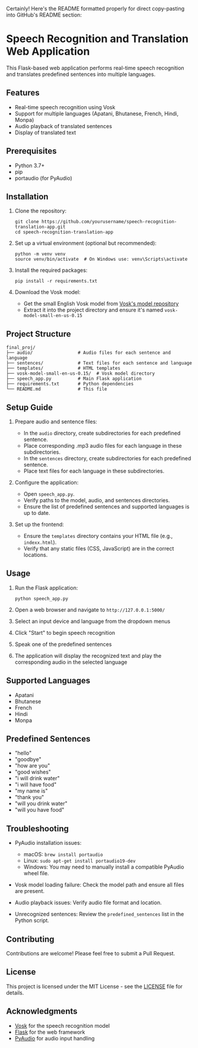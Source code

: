 Certainly! Here's the README formatted properly for direct copy-pasting into GitHub's README section:

# Speech Recognition and Translation Web Application

This Flask-based web application performs real-time speech recognition and translates predefined sentences into multiple languages.

## Features

- Real-time speech recognition using Vosk
- Support for multiple languages (Apatani, Bhutanese, French, Hindi, Monpa)
- Audio playback of translated sentences
- Display of translated text

## Prerequisites

- Python 3.7+
- pip
- portaudio (for PyAudio)

## Installation

1. Clone the repository:
   ```
   git clone https://github.com/yourusername/speech-recognition-translation-app.git
   cd speech-recognition-translation-app
   ```

2. Set up a virtual environment (optional but recommended):
   ```
   python -m venv venv
   source venv/bin/activate  # On Windows use: venv\Scripts\activate
   ```

3. Install the required packages:
   ```
   pip install -r requirements.txt
   ```

4. Download the Vosk model:
   - Get the small English Vosk model from [Vosk's model repository](https://alphacephei.com/vosk/models)
   - Extract it into the project directory and ensure it's named `vosk-model-small-en-us-0.15`

## Project Structure

```
final_proj/
├── audio/                 # Audio files for each sentence and language
├── sentences/             # Text files for each sentence and language
├── templates/             # HTML templates
├── vosk-model-small-en-us-0.15/  # Vosk model directory
├── speech_app.py          # Main Flask application
├── requirements.txt       # Python dependencies
└── README.md              # This file
```

## Setup Guide

1. Prepare audio and sentence files:
   - In the `audio` directory, create subdirectories for each predefined sentence.
   - Place corresponding .mp3 audio files for each language in these subdirectories.
   - In the `sentences` directory, create subdirectories for each predefined sentence.
   - Place text files for each language in these subdirectories.

2. Configure the application:
   - Open `speech_app.py`.
   - Verify paths to the model, audio, and sentences directories.
   - Ensure the list of predefined sentences and supported languages is up to date.

3. Set up the frontend:
   - Ensure the `templates` directory contains your HTML file (e.g., `indexx.html`).
   - Verify that any static files (CSS, JavaScript) are in the correct locations.

## Usage

1. Run the Flask application:
   ```
   python speech_app.py
   ```

2. Open a web browser and navigate to `http://127.0.0.1:5000/`

3. Select an input device and language from the dropdown menus

4. Click "Start" to begin speech recognition

5. Speak one of the predefined sentences

6. The application will display the recognized text and play the corresponding audio in the selected language

## Supported Languages

- Apatani
- Bhutanese
- French
- Hindi
- Monpa

## Predefined Sentences

- "hello"
- "goodbye"
- "how are you"
- "good wishes"
- "i will drink water"
- "i will have food"
- "my name is"
- "thank you"
- "will you drink water"
- "will you have food"

## Troubleshooting

- PyAudio installation issues:
  - macOS: `brew install portaudio`
  - Linux: `sudo apt-get install portaudio19-dev`
  - Windows: You may need to manually install a compatible PyAudio wheel file.

- Vosk model loading failure: Check the model path and ensure all files are present.

- Audio playback issues: Verify audio file format and location.

- Unrecognized sentences: Review the `predefined_sentences` list in the Python script.

## Contributing

Contributions are welcome! Please feel free to submit a Pull Request.

## License

This project is licensed under the MIT License - see the [LICENSE](LICENSE) file for details.

## Acknowledgments

- [Vosk](https://github.com/alphacep/vosk-api) for the speech recognition model
- [Flask](https://flask.palletsprojects.com/) for the web framework
- [PyAudio](https://people.csail.mit.edu/hubert/pyaudio/) for audio input handling
